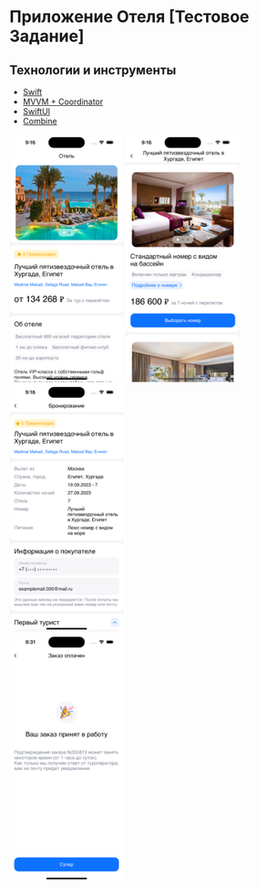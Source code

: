 # Приложение Отеля [Тестовое Задание]

## Технологии и инструменты

- [Swift]()
- [MVVM + Coordinator]()
- [SwiftUI]()
- [﻿Combine]()

<div>
  <span><img src="./HotelBooking/System/ImagesForReadMe/firstScreen.png" style="width:200px;"></span>
  <span><img src="./HotelBooking/System/ImagesForReadMe/secondScreen.png" style="width:200px;"></span>
  <span><img src="./HotelBooking/System/ImagesForReadMe/thirdScreen.png" style="width:200px;"></span>
</div>

<img src="./HotelBooking/System/ImagesForReadMe/fourthScreen.png" width="200"/>
